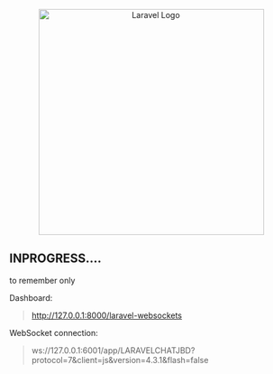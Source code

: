 <p align="center"><a href="https://laravel.com" target="_blank"><img src="https://raw.githubusercontent.com/laravel/art/master/logo-lockup/5%20SVG/2%20CMYK/1%20Full%20Color/laravel-logolockup-cmyk-red.svg" width="400" alt="Laravel Logo"></a></p>

## INPROGRESS....
to remember only

Dashboard:
> http://127.0.0.1:8000/laravel-websockets 

WebSocket connection:
> ws://127.0.0.1:6001/app/LARAVELCHATJBD?protocol=7&client=js&version=4.3.1&flash=false 
